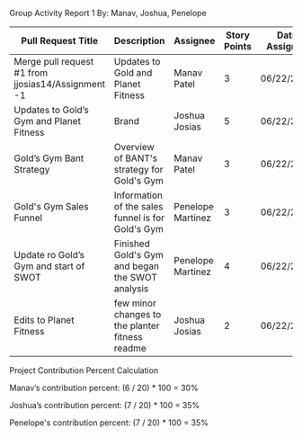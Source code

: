Group Activity Report 1
By: Manav, Joshua, Penelope


| Pull Request Title | Description | Assignee  | Story Points |Date Assigned  |Date Completed |
| ------------- | ------------- |------------- | ------------- |------------- | ------------- |
| Merge pull request #1 from jjosias14/Assignment -1  | Updates to Gold and Planet Fitness| Manav Patel | 3 | 06/22/2023  | 06/29/2023| 
| Updates to Gold’s Gym and Planet Fitness  | Brand  | Joshua Josias  | 5  | 06/22/2023  | 06/29/2023  |
| Gold’s Gym Bant Strategy  | Overview of BANT's strategy for Gold's Gym  | Manav Patel  | 3 | 06/22/2023 | 06/29/2023  |
| Gold's Gym Sales Funnel | Information of the sales funnel is for Gold's Gym | Penelope Martinez | 3 | 06/22/2023  | 06/29/2023  |
| Update ro Gold’s Gym and start of SWOT|Finished Gold's Gym and began the SWOT analysis| Penelope Martinez | 4 | 06/22/2023| 06/29/2023 |
| Edits to Planet Fitness  |few minor changes to the planter fitness readme | Joshua Josias  | 2 | 06/22/2023 | 06/29/2023  |





Project Contribution Percent Calculation

Manav’s contribution percent: 
(6 / 20) * 100 = 30%

Joshua’s contribution percent: 
(7 / 20) * 100 = 35%

Penelope's contribution percent: 
(7 / 20) * 100 = 35%

